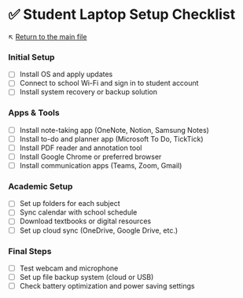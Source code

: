 # ✅ Student Laptop Setup Checklist

↖️ [Return to the main file](../README.md)

### Initial Setup

- [ ] Install OS and apply updates
- [ ] Connect to school Wi-Fi and sign in to student account
- [ ] Install system recovery or backup solution

### Apps & Tools

- [ ] Install note-taking app (OneNote, Notion, Samsung Notes)
- [ ] Install to-do and planner app (Microsoft To Do, TickTick)
- [ ] Install PDF reader and annotation tool
- [ ] Install Google Chrome or preferred browser
- [ ] Install communication apps (Teams, Zoom, Gmail)

### Academic Setup

- [ ] Set up folders for each subject
- [ ] Sync calendar with school schedule
- [ ] Download textbooks or digital resources
- [ ] Set up cloud sync (OneDrive, Google Drive, etc.)

### Final Steps

- [ ] Test webcam and microphone
- [ ] Set up file backup system (cloud or USB)
- [ ] Check battery optimization and power saving settings
